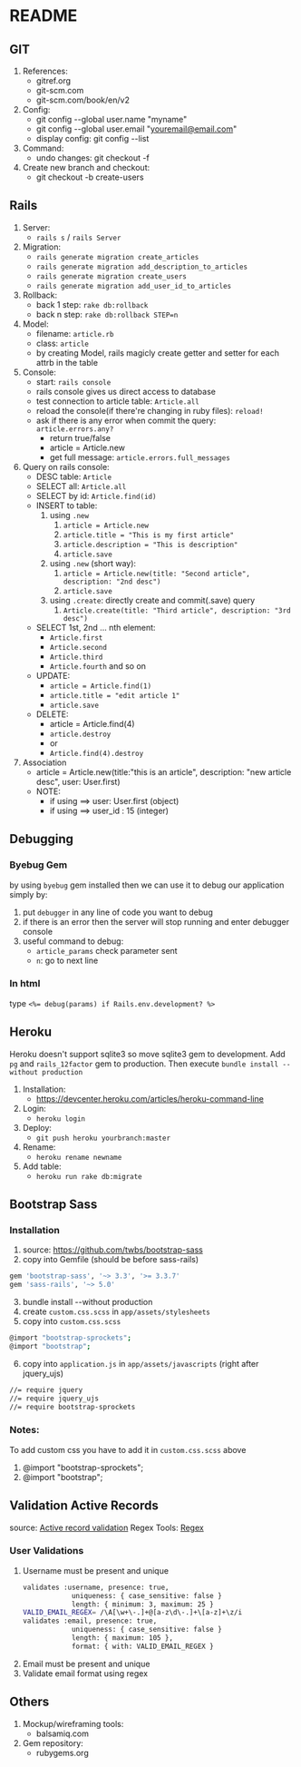 # README

## GIT
1. References:
    - gitref.org
    - git-scm.com
    - git-scm.com/book/en/v2
2. Config:
    - git config --global user.name "myname"
    - git config --global user.email "youremail@email.com"
    - display config: git config --list
3. Command:
    - undo changes: git checkout -f
4. Create new branch and checkout:
    - git checkout -b create-users

## Rails
1. Server:
    - `rails s` / `rails Server`
2. Migration:
    - `rails generate migration create_articles`
    - `rails generate migration add_description_to_articles`
    - `rails generate migration create_users`
    - `rails generate migration add_user_id_to_articles`
3. Rollback:
    - back 1 step: `rake db:rollback`
    - back n step: `rake db:rollback STEP=n`
3. Model:
    - filename: `article.rb`
    - class: `article`
    - by creating Model, rails magicly create getter and setter for each attrb in the table
4. Console:
    - start: `rails console`
    - rails console gives us direct access to database
    - test connection to article table: `Article.all`
    - reload the console(if there're changing in ruby files): `reload!`
    - ask if there is any error when commit the query: `article.errors.any?` 
        - return true/false
        - article = Article.new
        - get full message: `article.errors.full_messages`
5. Query on rails console:
    - DESC table: `Article`
    - SELECT all: `Article.all`
    - SELECT by id: `Article.find(id)`
    - INSERT to table:
        1. using `.new`
            1. `article = Article.new`
            2. `article.title = "This is my first article"`
            3. `article.description = "This is description"`
            4. `article.save`
        2. using `.new` (short way):
            1. `article = Article.new(title: "Second article", description: "2nd desc")`
            2. `article.save`
        3. using `.create`: directly create and commit(.save) query
            1. `Article.create(title: "Third article", description: "3rd desc")`
    - SELECT 1st, 2nd ... nth element:
        - `Article.first`
        - `Article.second`
        - `Article.third`
        - `Article.fourth` and so on
    - UPDATE:
        - `article = Article.find(1)`
        - `article.title = "edit article 1"`
        - `article.save`
    - DELETE:
        - article = Article.find(4)
        - `article.destroy`
        - or
        - `Article.find(4).destroy`
6. Association
    - article = Article.new(title:"this is an article",
                            description: "new article desc",
                            user: User.first)
    - NOTE:
        - if using ==> user: User.first (object)
        - if using ==> user_id : 15 (integer)

## Debugging

### Byebug Gem
by using `byebug` gem installed then we can use it to debug our application simply by:
1. put `debugger` in any line of code you want to debug
2. if there is an error then the server will stop running and enter debugger console
3. useful command to debug:
    - `article_params` check parameter sent
    - `n`: go to next line

### In html
type `<%= debug(params) if Rails.env.development? %>`

## Heroku
Heroku doesn't support sqlite3 so move sqlite3 gem to development. Add `pg` and `rails_12factor` gem to production.
Then execute `bundle install --without production`
1. Installation:
    - https://devcenter.heroku.com/articles/heroku-command-line
2. Login:
    - `heroku login`
3. Deploy:
    - `git push heroku yourbranch:master`
4. Rename:
    - `heroku rename newname`
5. Add table:
    - `heroku run rake db:migrate`

## Bootstrap Sass
### Installation
1. source: https://github.com/twbs/bootstrap-sass
2. copy into Gemfile (should be before sass-rails)
```sh
gem 'bootstrap-sass', '~> 3.3', '>= 3.3.7'
gem 'sass-rails', '~> 5.0'
```
3. bundle install --without production
4. create `custom.css.scss` in `app/assets/stylesheets`
5. copy into `custom.css.scss`
```sh
@import "bootstrap-sprockets";
@import "bootstrap";
```
6. copy into `application.js` in `app/assets/javascripts` (right after jquery_ujs)
```sh
//= require jquery
//= require jquery_ujs
//= require bootstrap-sprockets
```

### Notes:
To add custom css you have to add it in `custom.css.scss` above
1. @import "bootstrap-sprockets";
2. @import "bootstrap";


## Validation Active Records
source: [Active record validation](http://guides.rubyonrails.org/active_record_validations.html)
Regex Tools: [Regex](http://rubular.com)
### User Validations
1. Username must be present and unique
    ```sh
    validates :username, presence: true,
                uniqueness: { case_sensitive: false }
                length: { minimum: 3, maximum: 25 }
    VALID_EMAIL_REGEX= /\A[\w+\-.]+@[a-z\d\-.]+\[a-z]+\z/i
    validates :email, presence: true,
                uniqueness: { case_sensitive: false }
                length: { maximum: 105 },
                format: { with: VALID_EMAIL_REGEX }
    ```
2. Email must be present and unique
3. Validate email format using regex

## Others
1. Mockup/wireframing tools:
    - balsamiq.com
2. Gem repository:
    - rubygems.org